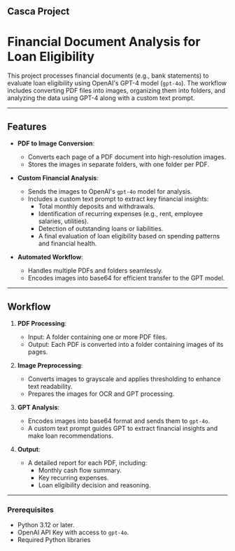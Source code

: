 ## Casca Project
# **Financial Document Analysis for Loan Eligibility**

This project processes financial documents (e.g., bank statements) to evaluate loan eligibility using OpenAI's GPT-4 model (`gpt-4o`). The workflow includes converting PDF files into images, organizing them into folders, and analyzing the data using GPT-4 along with a custom text prompt.

---

## **Features**
- **PDF to Image Conversion**:
  - Converts each page of a PDF document into high-resolution images.
  - Stores the images in separate folders, with one folder per PDF.

- **Custom Financial Analysis**:
  - Sends the images to OpenAI's `gpt-4o` model for analysis.
  - Includes a custom text prompt to extract key financial insights:
    - Total monthly deposits and withdrawals.
    - Identification of recurring expenses (e.g., rent, employee salaries, utilities).
    - Detection of outstanding loans or liabilities.
    - A final evaluation of loan eligibility based on spending patterns and financial health.

- **Automated Workflow**:
  - Handles multiple PDFs and folders seamlessly.
  - Encodes images into base64 for efficient transfer to the GPT model.

---

## **Workflow**
1. **PDF Processing**:
   - Input: A folder containing one or more PDF files.
   - Output: Each PDF is converted into a folder containing images of its pages.

2. **Image Preprocessing**:
   - Converts images to grayscale and applies thresholding to enhance text readability.
   - Prepares the images for OCR and GPT processing.

3. **GPT Analysis**:
   - Encodes images into base64 format and sends them to `gpt-4o`.
   - A custom text prompt guides GPT to extract financial insights and make loan recommendations.

4. **Output**:
   - A detailed report for each PDF, including:
     - Monthly cash flow summary.
     - Key recurring expenses.
     - Loan eligibility decision and reasoning.

---

### **Prerequisites**
- Python 3.12 or later.
- OpenAI API Key with access to `gpt-4o`.
- Required Python libraries
